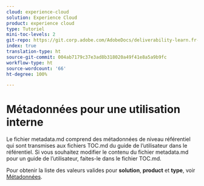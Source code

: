 ```yaml
---
cloud: experience-cloud
solution: Experience Cloud
product: experience cloud
type: Tutoriel
mini-toc-levels: 2
git-repo: https://git.corp.adobe.com/AdobeDocs/deliverability-learn.fr-FR
index: true
translation-type: ht
source-git-commit: 004ab7179c37e3ad8b318020a49f41e8a5a9b9fc
workflow-type: ht
source-wordcount: '66'
ht-degree: 100%

---
```



# Métadonnées pour une utilisation interne

Le fichier metadata.md comprend des métadonnées de niveau référentiel qui sont transmises aux fichiers TOC.md du guide de l’utilisateur dans le référentiel. Si vous souhaitez modifier le contenu du fichier metadata.md pour un guide de l’utilisateur, faites-le dans le fichier TOC.md.

Pour obtenir la liste des valeurs valides pour **solution**, **product** et **type**, voir [Métadonnées](https://experienceleague.adobe.com/docs/authoring-guide-exl/using/editing/user-guide-setup/metadata.html?lang=fr).

